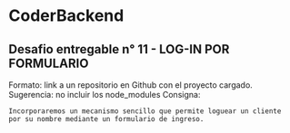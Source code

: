 # CoderBackend

## Desafio entregable n° 11 - LOG-IN POR FORMULARIO

Formato: link a un repositorio en Github con el proyecto cargado.
Sugerencia: no incluir los node_modules
Consigna:
```
Incorporaremos un mecanismo sencillo que permite loguear un cliente por su nombre mediante un formulario de ingreso.
```
